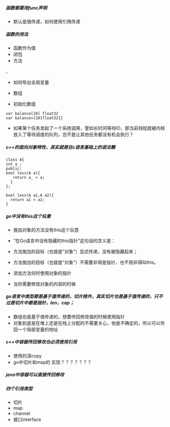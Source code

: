 ##### 函数都要用func声明

- 默认是值传递，如何使用引用传递

##### 函数的用法
- 函数作为值
- 闭包
- 方法

、
- 如何导出全局变量

- 数组
- 初始化数组
```
var balance[10] float32
var balance=[10]float32{}
```

- 如果某个任务发起了一个系统调用，譬如长时间等待IO，那当前线程就被内核放入了等待调度的队列，岂不是让其他任务都没有机会执行？

##### c++的面向对象特性，其实就是在c语言基础上的语法糖
```
class A{
int a_;
public:
bool less(A a){
   return a_ < a;
  }
};

bool less(A a1,A a2){
  return a1 < a2;
}  
```

##### go中没有this这个玩意
- 施加对象的方法没有this这个玩意

- “在Go语言中没有隐藏的this指针”这句话的含义是：
- 方法施加的目标（也就是“对象”）显式传递，没有被隐藏起来；
- 方法施加的目标（也就是“对象”）不需要非得是指针，也不用非得叫this。

- 添加方法何时使用对象的指针
- 当你需要修改对象的内容的时候

##### go语言中类型都是基于值传递的，切片除外，其实切片也是基于值传递的，只不过是切片中都是指针，len，cap；
- 数组也是基于值传递的，想要传回修改值的时候使用指针
- 对象到底是在堆上还是在栈上分配的不需要关心，他是不确定的，所以可以传回一个局部变量的地址


##### c++中容器传回修改也必须使用引用
- 使用的深copy
- go中切片和map的 实现？？？？？？？

##### java中容器可以直接传回修改

##### 四个引用类型
- 切片
- map
- channel
- 接口interface

